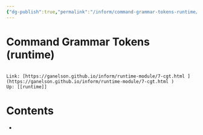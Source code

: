 ```yaml
---
{"dg-publish":true,"permalink":"/inform/command-grammar-tokens-runtime/","dgHomeLink":true,"dgPassFrontmatter":false}
---
```


# Command Grammar Tokens (runtime)
```ad-info

Link: [https://ganelson.github.io/inform/runtime-module/7-cgt.html ](https://ganelson.github.io/inform/runtime-module/7-cgt.html )
Up: [[runtime]]
```

# Contents
- 